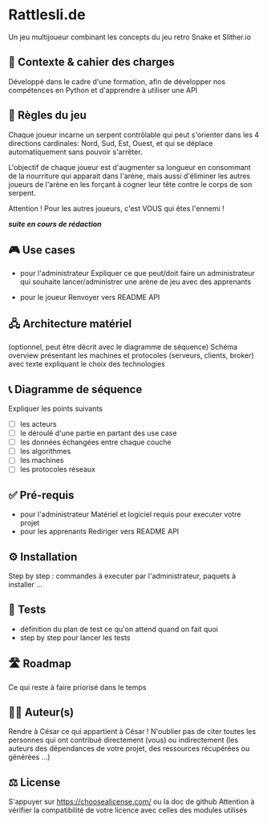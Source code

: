 # Rattlesli.de
Un jeu multijoueur combinant les concepts du jeu retro Snake et Slither.io

## 🎯 Contexte & cahier des charges
Développé dans le cadre d'une formation, afin de développer nos compétences en Python et d'apprendre à utiliser une API

## 🎲 Règles du jeu
Chaque joueur incarne un serpent contrôlable qui peut s'orienter dans les 4 directions cardinales: Nord, Sud, Est, Ouest, et qui se déplace automatiquement sans pouvoir s'arrêter.

L'objectif de chaque joueur est d'augmenter sa longueur en consommant de la nourriture qui apparait dans l'arène, mais aussi d'éliminer les autres joueurs de l'arène en les forçant à cogner leur tête contre le corps de son serpent.

Attention ! Pour les autres joueurs, c'est VOUS qui êtes l'ennemi !


**_suite en cours de rédaction_**
## 🎮 Use cases
- pour l'administrateur
Expliquer ce que peut/doit faire un administrateur qui souhaite lancer/administrer une arène de jeu avec des apprenants 

- pour le joueur
Renvoyer vers README API

## 🖧 Architecture matériel 
(optionnel, peut être décrit avec le diagramme de séquence) 
Schéma overview présentant les machines et protocoles (serveurs, clients, broker) avec texte expliquant le choix des technologies 

## 📞 Diagramme de séquence
Expliquer les points suivants
- [ ] les acteurs
- [ ] le déroulé d'une partie en partant des use case
- [ ] les données échangées entre chaque couche
- [ ] les algorithmes
- [ ] les machines
- [ ] les protocoles réseaux

## ✅ Pré-requis 
- pour l'administrateur
Matériel et logiciel requis pour executer votre projet
- pour les apprenants 
Rediriger vers README API

## ⚙️ Installation
Step by step : commandes à executer par l'administrateur, paquets à installer ...

## 🧪 Tests
- définition du plan de test ce qu'on attend quand on fait quoi 
- step by step pour lancer les tests

## 🛣️ Roadmap
Ce qui reste à faire priorisé dans le temps

## 🧑‍💻 Auteur(s)
Rendre à César ce qui appartient à César !
N'oublier pas de citer toutes les personnes qui ont contribué directement (vous) ou indirectement (les auteurs des dépendances de votre projet, des ressources récupérées ou générées ...)

## ⚖️ License
S'appuyer sur https://choosealicense.com/ ou la doc de github
Attention à vérifier la compatibilité de votre licence avec celles des modules utilisés
